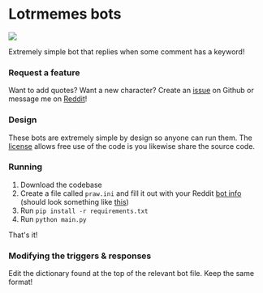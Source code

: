 # Lotrmemes bots

![](https://i.imgur.com/OmC1fEK.png)

Extremely simple bot that replies when some comment has a keyword!

### Request a feature

Want to add quotes? Want a new character? Create an [issue](https://github.com/dginovker/r-lotrmemes-bots/issues) on Github or message me on [Reddit](https://www.reddit.com/user/OsrsNeedsF2P/)!

### Design

These bots are extremely simple by design so anyone can run them. The [license](https://github.com/dginovker/r-lotrmemes-bots/blob/master/LICENSE) allows free use of the code is you likewise share the source code.

### Running

1. Download the codebase
2. Create a file called `praw.ini` and fill it out with your Reddit [bot info](https://www.reddit.com/r/redditdev/comments/hasnnc/where_do_i_find_the_reddit_client_id_and_secret/) (should look something like [this](https://i.imgur.com/wCuAGLG.png))
3. Run `pip install -r requirements.txt`
4. Run `python main.py`

That's it!

### Modifying the triggers & responses

Edit the dictionary found at the top of the relevant bot file. Keep the same format!
